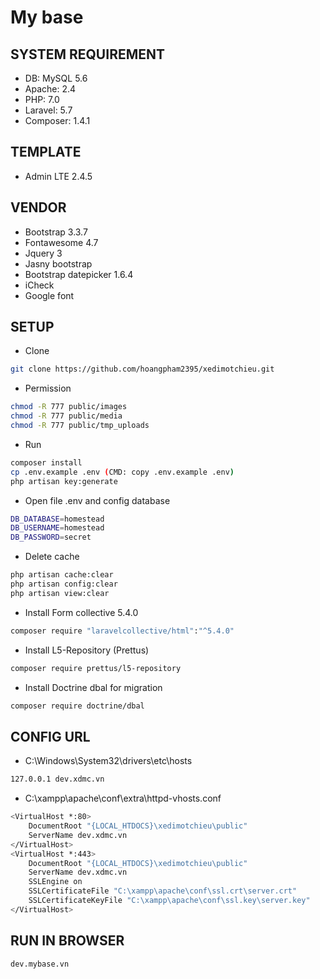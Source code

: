 # My base

## SYSTEM REQUIREMENT

* DB: MySQL 5.6 
* Apache: 2.4 
* PHP: 7.0
* Laravel: 5.7 
* Composer: 1.4.1

## TEMPLATE

* Admin LTE 2.4.5

## VENDOR

* Bootstrap 3.3.7 
* Fontawesome 4.7
* Jquery 3
* Jasny bootstrap
* Bootstrap datepicker 1.6.4
* iCheck
* Google font

## SETUP

* Clone
```bash
git clone https://github.com/hoangpham2395/xedimotchieu.git
```

* Permission
```bash
chmod -R 777 public/images
chmod -R 777 public/media
chmod -R 777 public/tmp_uploads
```

* Run
```bash
composer install
cp .env.example .env (CMD: copy .env.example .env)
php artisan key:generate
```

* Open file .env and config database
```bash
DB_DATABASE=homestead
DB_USERNAME=homestead
DB_PASSWORD=secret
```

* Delete cache
```bash
php artisan cache:clear
php artisan config:clear
php artisan view:clear
```

* Install Form collective 5.4.0
```bash
composer require "laravelcollective/html":"^5.4.0"
```

* Install L5-Repository (Prettus)
```bash
composer require prettus/l5-repository
```

* Install Doctrine dbal for migration
```bash
composer require doctrine/dbal
```

## CONFIG URL

* C:\Windows\System32\drivers\etc\hosts
```bash 
127.0.0.1 dev.xdmc.vn
```

* C:\xampp\apache\conf\extra\httpd-vhosts.conf
```bash 
<VirtualHost *:80>
    DocumentRoot "{LOCAL_HTDOCS}\xedimotchieu\public"
    ServerName dev.xdmc.vn
</VirtualHost>
<VirtualHost *:443>
    DocumentRoot "{LOCAL_HTDOCS}\xedimotchieu\public"
    ServerName dev.xdmc.vn
    SSLEngine on
    SSLCertificateFile "C:\xampp\apache\conf\ssl.crt\server.crt"
    SSLCertificateKeyFile "C:\xampp\apache\conf\ssl.key\server.key"
</VirtualHost>
```

## RUN IN BROWSER

```bash 
dev.mybase.vn
```